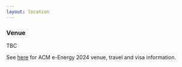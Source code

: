 ```yaml
---
layout: location
---
```


### Venue

TBC

See [here](https://energy.acm.org/conferences/eenergy/2024/conferencevenue.php) for ACM e-Energy 2024 venue, travel and visa information.
